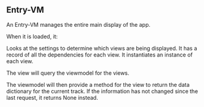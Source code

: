 ## Entry-VM

An Entry-VM manages the entire main display of the app.

When it is loaded, it:

Looks at the settings to determine which views are being displayed. It has a record of all the dependencies for each view. It instantiates an instance of each view.

The view will query the viewmodel for the views.

The viewmodel will then provide a method for the view to return the data dictionary for the current track. If the information has not changed since the last request, it returns None instead.

